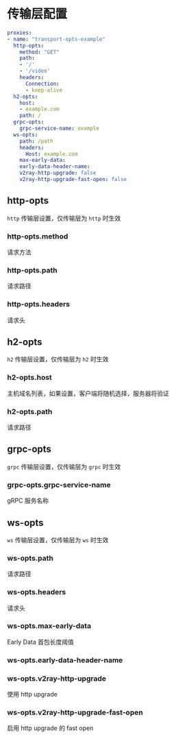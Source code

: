 # 传输层配置

```{.yaml linenums="1"}
proxies:
- name: "transport-opts-example"
  http-opts:
    method: "GET"
    path:
    - '/'
    - '/video'
    headers:
      Connection:
      - keep-alive
  h2-opts:
    host:
    - example.com
    path: /
  grpc-opts:
    grpc-service-name: example
  ws-opts:
    path: /path
    headers:
      Host: example.com
    max-early-data:
    early-data-header-name:
    v2ray-http-upgrade: false
    v2ray-http-upgrade-fast-open: false
```

## http-opts

`http` 传输层设置，仅传输层为 `http` 时生效

### http-opts.method

请求方法

### http-opts.path

请求路径

### http-opts.headers

请求头

## h2-opts

`h2` 传输层设置，仅传输层为 `h2` 时生效

### h2-opts.host

主机域名列表，如果设置，客户端将随机选择，服务器将验证

### h2-opts.path

请求路径

## grpc-opts

`grpc` 传输层设置，仅传输层为 `grpc` 时生效

### grpc-opts.grpc-service-name

gRPC 服务名称

## ws-opts

`ws` 传输层设置，仅传输层为 `ws` 时生效

### ws-opts.path

请求路径

### ws-opts.headers

请求头

### ws-opts.max-early-data

Early Data 首包长度阈值

### ws-opts.early-data-header-name

### ws-opts.v2ray-http-upgrade

使用 http upgrade

### ws-opts.v2ray-http-upgrade-fast-open

启用 http upgrade 的 fast open
